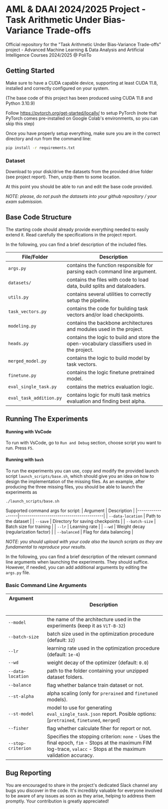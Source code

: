 # AML & DAAI 2024/2025 Project - Task Arithmetic Under Bias-Variance Trade-offs
Official repository for the "Task Arithmetic Under Bias-Variance Trade-offs" project - Advanced Machine Learning & Data Analysis and Artificial Intelligence Courses 2024/2025 @ PoliTo

## Getting Started
Make sure to have a CUDA capable device, supporting at least CUDA 11.8, installed and correctly configured on your system. 

(The base code of this project has been produced using CUDA 11.8 and Python 3.10.9)

Follow https://pytorch.org/get-started/locally/ to setup PyTorch (note that PyTorch comes pre-installed on Google Colab's environments, so you can skip this step)

Once you have properly setup everything, make sure you are in the correct directory and run from the command line:
```bash
pip install -r requirements.txt
```

### Dataset
Download to your disk/drive the datasets from the provided drive folder (see project report). Then, unzip them to some location.

At this point you should be able to run and edit the base code provided.

*NOTE: please, do not push the datasets into your github repository / your exam submission.*

## Base Code Structure
The starting code should already provide everything needed to easily extend it. Read carefully the specifications in the project report.

In the following, you can find a brief description of the included files.

| File/Folder | Description |
| ---- | ----------- |
| `args.py` | contains the function responsible for parsing each command line argument. |
| `datasets/` | contains the files with code to load data, build splits and dataloaders. |
| `utils.py` | contains several utilities to correctly setup the pipeline. |
| `task_vectors.py` | contains the code for building task vectors and/or load checkpoints. |
| `modeling.py` | contains the backbone architectures and modules used in the project. |
| `heads.py` | contains the logic to build and store the open-vocabulary classifiers used in the project. |
| `merged_model.py` | contains the logic to build model by task vectors. |
| `finetune.py` | contains the logic finetune pretrained model. |
| `eval_single_task.py` | contains the metrics evaluation logic. |
| `eval_task_addition.py` | contains logic for multi task metrics evaluation and finding best alpha. |





## Running The Experiments
#### Running with VsCode
To run with VsCode, go to `Run and Debug` section, choose script you want to run. Press `F5`.

#### Running with `bash`
To run the experiments you can use, copy and modify the provided launch script `launch_scripts/base.sh`, which should give you an idea on how to design the implementation of the missing files.
As an example, after producing the three missing files, you should be able to launch the experiments as
```
./launch_scripts/base.sh
```
Supported command args for script:
| Argument          | Description                              |
|------------------|------------------------------------------|
| `--data-location` | Path to the dataset                     |
| `--save`         | Directory for saving checkpoints        |
| `--batch-size`   | Batch size for training                 |
| `--lr`           | Learning rate                           |
| `--wd`           | Weight decay (regularization factor)    |
| `--balanced`     | Flag for data balancing                 |


*NOTE: you should upload with your code also the launch scripts as they are fundamental to reproduce your results.*

In the following, you can find a brief description of the relevant command line arguments when launching the experiments. They should suffice. However, if needed, you can add additional arguments by editing the `args.py` file.

### Basic Command Line Arguments
| Argument &nbsp; &nbsp; &nbsp; &nbsp; &nbsp; &nbsp; &nbsp; &nbsp; &nbsp; &nbsp; &nbsp; &nbsp; &nbsp; &nbsp; &nbsp; &nbsp; &nbsp;&nbsp; &nbsp;  | Description |
| -------- | ----------- |
| `--model` | the name of the architecture used in the experiments (keep it as `ViT-B-32`) |
| `--batch-size` | batch size used in the optimization procedure (default: `32`) |
| `--lr` | learning rate used in the optimization procedure (default: `1e-4`) |
| `--wd` | weight decay of the optimizer (default: `0.0`) |
| `--data-location` | path to the folder containing your unzipped dataset folders. |
| `--balance` | flag whether balance train dataset or not. |
| `--st-alpha` | alpha scaling (only for `prerained` and `finetuned` models). |
| `--st-model` | model to use for generating `eval_single_task.json` report. Posible options: [`pretrained`, `finetuned`, `merged`] |
| `--fisher` | flag whether calculate fiher for report or not. |
| `--stop-criterion` | Specifies the stopping criterion: `none` - Uses the final epoch, `fim` - Stops at the maximum FIM log-trace, `valacc` - Stops at the maximum validation accuracy. |


## Bug Reporting
You are encouraged to share in the project's dedicated Slack channel any bugs you discover in the code. It's incredibly valuable for everyone involved to be aware of any issues as soon as they arise, helping to address them promptly. Your contribution is greatly appreciated!
